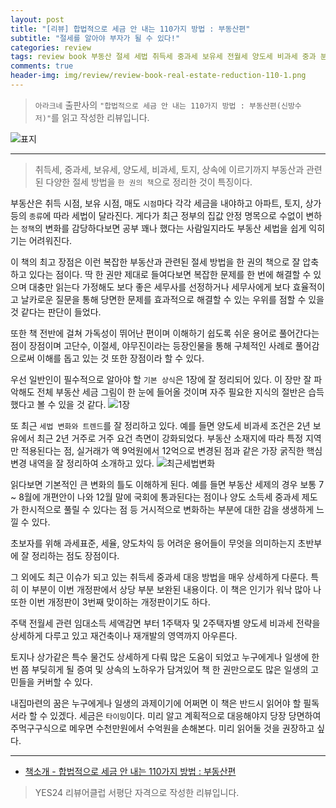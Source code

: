 ```yaml
---  
layout: post  
title: "[리뷰] 합법적으로 세금 안 내는 110가지 방법 : 부동산편"  
subtitle: "절세를 알아야 부자가 될 수 있다!"  
categories: review  
tags: review book 부동산 절세 세법 취득세 중과세 보유세 전월세 양도세 비과세 중과 분양권 상가 토지 상속 증여     
comments: true  
header-img: img/review/review-book-real-estate-reduction-110-1.png
---  
```

  
> `아라크네` 출판사의 `"합법적으로 세금 안 내는 110가지 방법 : 부동산편(신방수 저)"`를 읽고 작성한 리뷰입니다.  

![표지](https://theorydb.github.io/assets/img/review/review-book-real-estate-reduction-110-1.png)  

---

> 취득세, 중과세, 보유세, 양도세, 비과세, 토지, 상속에 이르기까지 부동산과 관련된 다양한 절세 방법을 `한 권의 책`으로 정리한 것이 특징이다.

부동산은 취득 시점, 보유 시점, 매도 `시점`마다 각각 세금을 내야하고 아파트, 토지, 상가 등의 `종류`에 따라 세법이 달라진다. 게다가 최근 정부의 집값 안정 명목으로 수없이 변하는 `정책`의 변화를 감당하다보면 공부 꽤나 했다는 사람일지라도 부동산 세법을 쉽게 익히기는 어려워진다. 

이 책의 최고 장점은 이런 복잡한 부동산과 관련된 절세 방법을 한 권의 책으로 잘 압축하고 있다는 점이다. 딱 한 권만 제대로 들여다보면 복잡한 문제를 한 번에 해결할 수 있으며 대충만 읽는다 가정해도 보다 좋은 세무사를 선정하거나 세무사에게 보다 효율적이고 날카로운 질문을 통해 당면한 문제를 효과적으로 해결할 수 있는 우위를 점할 수 있을 것 같다는 판단이 들었다. 

또한 책 전반에 걸쳐 가독성이 뛰어난 편이며 이해하기 쉽도록 쉬운 용어로 풀어간다는 점이 장점이며 고단수, 이절세, 야무진이라는 등장인물을 통해 구체적인 사례로 풀어감으로써 이해를 돕고 있는 것 또한 장점이라 할 수 있다. 

우선 일반인이 필수적으로 알아야 할 `기본 상식`은 1장에 잘 정리되어 있다. 이 장만 잘 파악해도 전체 부동산 세금 그림이 한 눈에 들어올 것이며 자주 필요한 지식의 절반은 습득했다고 볼 수 있을 것 같다. 
![1장](https://theorydb.github.io/assets/img/review/review-book-real-estate-reduction-110-3.png)  

또 최근 `세법 변화와 트렌드`를 잘 정리하고 있다. 예를 들면 양도세 비과세 조건은 2년 보유에서 최근 2년 거주로 거주 요건 측면이 강화되었다. 부동산 소재지에 따라 특정 지역만 적용된다는 점, 실거래가 액 9억원에서 12억으로 변경된 점과 같은 가장 굵직한 핵심 변경 내역을 잘 정리하여 소개하고 있다. 
![최근세법변화](https://theorydb.github.io/assets/img/review/review-book-real-estate-reduction-110-2.png)  

읽다보면 기본적인 큰 변화의 틀도 이해하게 된다. 예를 들면 부동산 세제의 경우 보통 7 ~ 8월에 개편안이 나와 12월 말에 국회에 통과된다는 점이나 양도 소득세 중과세 제도가 한시적으로 풀릴 수 있다는 점 등 거시적으로 변화하는 부분에 대한 감을 생생하게 느낄 수 있다. 

초보자를 위해 과세표준, 세율, 양도차익 등 어려운 용어들이 무엇을 의미하는지 초반부에 잘 정리하는 점도 장점이다. 

그 외에도 최근 이슈가 되고 있는 취득세 중과세 대응 방법을 매우 상세하게 다룬다. 특히 이 부분이 이번 개정판에서 상당 부분 보완된 내용이다. 이 책은 인기가 워낙 많아 나 또한 이번 개정판이 3번째 맞이하는 개정판이기도 하다.

주택 전월세 관련 임대소득 세액감면 부터 1주택자 및 2주택자별 양도세 비과세 전략을 상세하게 다루고 있고 재건축이나 재개발의 영역까지 아우른다. 

토지나 상가같은 특수 물건도 상세하게 다뤄 많은 도움이 되었고 누구에게나 일생에 한 번 쯤 부딪히게 될 증여 및 상속의 노하우가 담겨있어 책 한 권만으로도 많은 일생의 고민들을 커버할 수 있다. 

내집마련의 꿈은 누구에게나 일생의 과제이기에 어쩌면 이 책은 반드시 읽어야 할 필독서라 할 수 있겠다. 세금은 `타이밍`이다. 미리 알고 계획적으로 대응해야지 당장 당면하여 주먹구구식으로 메우면 수천만원에서 수억원을 손해본다. 미리 읽어둘 것을 권장하고 싶다.

---

* [책소개 - 합법적으로 세금 안 내는 110가지 방법 : 부동산편](http://www.yes24.com/Product/Goods/105537061)

> YES24 리뷰어클럽 서평단 자격으로 작성한 리뷰입니다.

